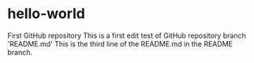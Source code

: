 # hello-world
First GitHub repository
This is a first edit test of GitHub repository branch 'README.md'
This is the third line of the README.md in the README branch.
